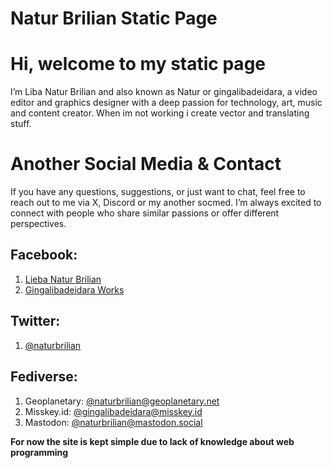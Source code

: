 # Natur Brilian Static Page #

# Hi, welcome to my static page

I’m Liba Natur Brilian and also known as Natur or gingalibadeidara, a video editor and graphics designer with a deep passion for technology, art, music and content creator. When im not working i create vector and translating stuff.

# Another Social Media & Contact #

If you have any questions, suggestions, or just want to chat, feel free to reach out to me via X, Discord or my another socmed. I’m always excited to connect with people who share similar passions or offer different perspectives.

## Facebook:
1. [Lieba Natur Brilian](https://facebook.com/naturbrilian28)
2. [Gingalibadeidara Works](https://facebook.com/gingalibadeidara.works)

## Twitter:
1. [@naturbrilian](https://twitter.com/naturbrilian)

## Fediverse:
1. Geoplanetary: [@naturbrilian@geoplanetary.net](https://geoplanetary.net/@naturbrilian)
2. Misskey.id: [@gingalibadeidara@misskey.id](https://misskey.id/@gingalibadeidara)
3. Mastodon: [@naturbrilian@mastodon.social](https://mastodon.social/@naturbrilian)

**For now the site is kept simple due to lack of knowledge about web programming**
